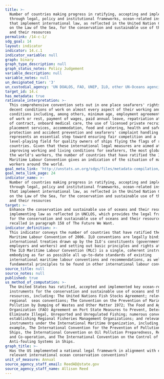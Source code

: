 ```yaml
---
title: >-
  Number of countries making progress in ratifying, accepting and implementing
  through legal, policy and institutional frameworks, ocean-related instruments
  that implement international law, as reflected in the United Nation Convention
  on the Law of the Sea, for the conservation and sustainable use of the oceans
  and their resources
permalink: /14-c-1/
sdg_goal: 14
layout: indicator
indicator: 14.c.1
indicator_variable: null
graph: binary
graph_type_description: null
graph_status_notes: Policy Judgement
variable_description: null
variable_notes: null
un_designated_tier: '3'
un_custodial_agency: 'UN DOALOS, FAO, UNEP, ILO, other UN-Oceans agencies'
target_id: 14.c
has_metadata: true
rationale_interpretation: >-
  This comprehensive convention sets out in one place seafarers' rights to
  decent conditions of work on almost every aspect of their working and living
  conditions including, among others, minimum age, employment agreements, hours
  of work or rest, payment of wages, paid annual leave, repatriation at the end
  of contract, onboard medical care, the use of licensed private recruitment and
  placement services, accommodation, food and catering, health and safety
  protection and accident prevention and seafarers' complaint handling. It
  represents an essential step toward ensuring fair competition and a
  level-playing field for quality owners of ships flying the flags of ratifying
  countries. Given that these international legal measures are aimed at
  improving working and living conditions for seafarers, the most globalized of
  the world's workers, the number of countries that have ratified the ILO
  Maritime Labour Convention gives an indication of the situation of maritime
  workers around the world.
goal_meta_link: 'http://unstats.un.org/sdgs/files/metadata-compilation/Metadata-Goal-14.pdf'
goal_meta_link_page: 24
indicator_name: >-
  Number of countries making progress in ratifying, accepting and implementing
  through legal, policy and institutional frameworks, ocean-related instruments
  that implement international law, as reflected in the United Nation Convention
  on the Law of the Sea, for the conservation and sustainable use of the oceans
  and their resources
target: >-
  Enhance the conservation and sustainable use of oceans and their resources by
  implementing law as reflected in UNCLOS, which provides the legal framework
  for the conservation and sustainable use of oceans and their resources, as
  recalled in paragraph 158 of The Future We Want.
indicator_definition: >-
  This indicator conveys the number of countries that have ratified the ILO
  Maritime Labour Convention of 2006. ILO conventions are legally binding
  international treaties drawn up by the ILO's constituents (governments,
  employers and workers) and setting out basic principles and rights at work.
  The ILO Maritime Labour Convention (MLC) is a single, coherent instrument
  embodying as far as possible all up-to-date standards of existing
  international maritime labour conventions and recommendations, as well as the
  fundamental principles to be found in other international labour conventions.
source_title: null
source_notes: null
published: true
us_method_of_computation: >-
  The United States has ratified, accepted and implemented key ocean-related
  instruments for the conservation and sustainable use of oceans and their
  resources, including: The United Nations Fish Stocks Agreement; relevant
  regional  seas conventions; The Convention on the Prevention of Marine
  Pollution by Dumping of Wastes and Other Matter 1972; The Food and Agriculture
  Organization (FAO) Agreement on Port State Measures to Prevent, Deter and
  Eliminate Illegal, Unreported and Unregulated Fishing; numerous conventions
  establishing Regional Fisheries Management Organizations; and relevant
  instruments under the International Maritime Organization, including, for
  example, The International Convention for the Prevention of Pollution from
  Ships, the International Convention on Oil Pollution Preparedness, Response
  and Co-operation, and The International Convention on the Control of Harmful
  Anti-fouling Systems in Ships.
graph_title: >-
  Has the US implemented a national legal framework in alignment with existing,
  relevant international ocean conservation conventions?
unit_of_measure: Annual
source_agency_staff_email: ReedAD@state.gov
source_agency_staff_name: Allison Reed
---
```

